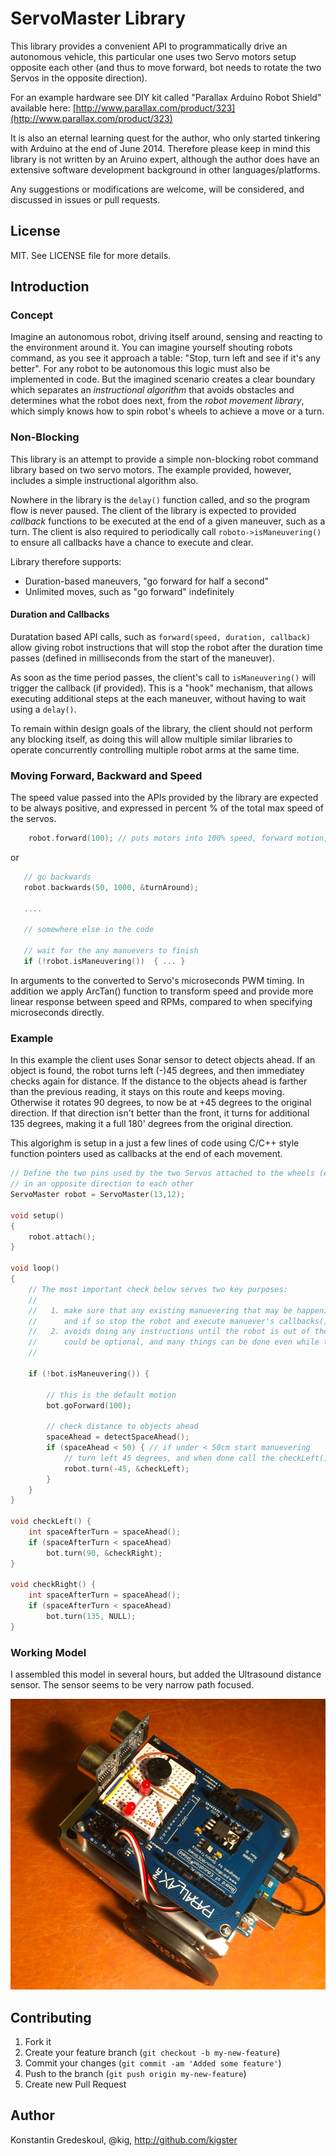 ServoMaster Library
===================

This library provides a convenient API to programmatically drive an autonomous vehicle, 
this particular one uses two Servo motors setup opposite each other (and thus to move forward, bot needs to rotate the two Servos in the opposite direction).

For an example hardware see DIY kit called "Parallax Arduino Robot Shield" 
available here: [http://www.parallax.com/product/323](http://www.parallax.com/product/323)

It is also an eternal learning quest for the author, who only started tinkering with Arduino 
at the end of June 2014. Therefore please keep in mind this library is not written by an 
Aruino expert, although the author does have an extensive software development background in 
other languages/platforms. 

Any suggestions or modifications are welcome, will be considered, and discussed in issues or pull requests.

## License

MIT.  See LICENSE file for more details.

## Introduction

### Concept

Imagine an autonomous robot, driving itself around, sensing and reacting to the environment 
around it. You can imagine yourself shouting robots command, as you see it approach a table: 
"Stop, turn left and see if it's any better".  For any robot to be autonomous this logic must also
be implemented in code. But the imagined scenario creates a clear boundary which separates 
an _instructional algorithm_ that avoids obstacles and determines what the robot does next,
from the _robot movement library_, which simply knows how to spin robot's wheels to achieve a move or a turn.

### Non-Blocking

This library is an attempt to provide a simple non-blocking robot command library based
on two servo motors.  The example provided, however, includes a simple instructional algorithm
also. 

Nowhere in the library is the ```delay()``` function called, and so the program flow is never 
paused.  The client of the library is expected to provided _callback_ functions to be executed
at the end of a given maneuver, such as a turn.  The client is also required to periodically 
call ```roboto->isManeuvering()``` to ensure all callbacks have a chance to execute and clear.

Library therefore supports:

* Duration-based maneuvers, "go forward for half a second"
* Unlimited moves, such as "go forward" indefinitely

#### Duration and Callbacks

Duratation based API calls, such as ```forward(speed, duration, callback)``` allow giving robot
instructions that will stop the robot after the duration time passes (defined in milliseconds 
from the start of the maneuver).  

As soon as the time period passes, the client's call to ```isManeuvering()``` will trigger
the callback (if provided). This is a "hook" mechanism, that allows executing additional steps
at the each maneuver, without having to wait using a ```delay()```. 

To remain within design goals of the library, the client should not perform any blocking itself, 
as doing this will allow multiple similar libraries to operate concurrently controlling multiple 
robot arms at the same time.
 
### Moving Forward, Backward and Speed

The speed value passed into the APIs provided by the library are expected to be always positive, 
and expressed in percent % of the total max speed of the servos.

```c++
	robot.forward(100); // puts motors into 100% speed, forward motion, and immediatey return
```

or

```c++
   // go backwards 
   robot.backwards(50, 1000, &turnAround);
   
   ....
   
   // somewhere else in the code
   
   // wait for the any manuevers to finish
   if (!robot.isManeuvering())  { ... }
```

In arguments to the converted to Servo's microseconds PWM timing. In addition we apply ArcTan() 
function to transform speed and provide more linear response between speed and RPMs, compared to 
when specifying microseconds directly. 

### Example

In this example the client uses Sonar sensor to detect objects ahead. If an object is found,
the robot turns left (-)45 degrees, and then immediatey checks again for distance.  If the distance
to the objects ahead is farther than the previous reading, it stays on this route and keeps moving. 
Otherwise it rotates 90 degrees, to now be at +45 degrees to the original direction. If that 
direction isn't better than the front, it turns for additional 135 degrees, making it a full 180'
degrees from the original direction. 

This algorighm is setup in a just a few lines of code using C/C++ style function pointers used
as callbacks at the end of each movement.

```c++
// Define the two pins used by the two Servos attached to the wheels (expected to be attached
// in an opposite direction to each other
ServoMaster robot = ServoMaster(13,12);

void setup()
{
	robot.attach();
}

void loop() 
{
    // The most important check below serves two key purposes:
    // 
    //   1. make sure that any existing manuevering that may be happening should be finished,
    //      and if so stop the robot and execute manuever's callbacks()
    //   2. avoids doing any instructions until the robot is out of the manuever.  This, of course,
    //      could be optional, and many things can be done even while the robot is manuevering.
    //      
     
	if (!bot.isManeuvering()) {
	    
	    // this is the default motion
		bot.goForward(100);
		
		// check distance to objects ahead
		spaceAhead = detectSpaceAhead();			
		if (spaceAhead < 50) { // if under < 50cm start manuevering
			// turn left 45 degrees, and when done call the checkLeft() function.
			robot.turn(-45, &checkLeft);
		}
	}
}

void checkLeft() {
	int spaceAfterTurn = spaceAhead();
	if (spaceAfterTurn < spaceAhead)
		bot.turn(90, &checkRight);
}

void checkRight() {
	int spaceAfterTurn = spaceAhead();
	if (spaceAfterTurn < spaceAhead)
		bot.turn(135, NULL);
}

```

### Working Model

I assembled this model in several hours, but added the Ultrasound distance sensor.  The sensor seems 
to be very narrow path focused. 

![Parallax Arduino Robot](examples/obstacle_avoidance_bot.jpg)

## Contributing

1. Fork it
2. Create your feature branch (`git checkout -b my-new-feature`)
3. Commit your changes (`git commit -am 'Added some feature'`)
4. Push to the branch (`git push origin my-new-feature`)
5. Create new Pull Request

## Author

Konstantin Gredeskoul, @kig, http://github.com/kigster
